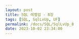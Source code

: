 ```yaml
---
layout: post
title: SQL 레벨업 - 8장
tags: [SQL, SqlLvUp, UF]
permalink: /docs/SQL/SqlLvUp_8
date: 2023-10-02 23:34:00
---
```

